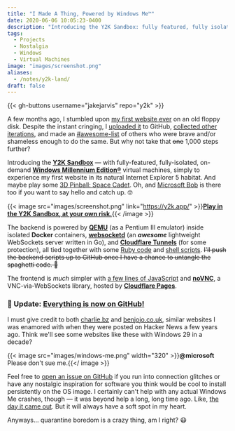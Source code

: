 ```yaml
---
title: "I Made A Thing, Powered by Windows Me™"
date: 2020-06-06 10:05:23-0400
description: "Introducing the Y2K Sandbox: fully featured, fully isolated, on-demand Windows Millennium Edition® virtual machines."
tags:
  - Projects
  - Nostalgia
  - Windows
  - Virtual Machines
image: "images/screenshot.png"
aliases:
  - /notes/y2k-land/
draft: false
---
```


{{< gh-buttons username="jakejarvis" repo="y2k" >}}

A few months ago, I stumbled upon [my first website ever](https://jakejarvis.github.io/my-first-website/) on an old floppy disk. Despite the instant cringing, I [uploaded it](https://github.com/jakejarvis/my-first-website) to GitHub, [collected other iterations](/previously/), and made an [#awesome-list](https://github.com/jakejarvis/awesome-first-code) of others who were brave and/or shameless enough to do the same. But why not take that ~~one~~ 1,000 steps further?

Introducing the [**Y2K Sandbox**](https://y2k.app/) — with fully-featured, fully-isolated, on-demand [**Windows Millennium Edition®**](https://www.youtube.com/watch?v=CaNDeyYP98A) virtual machines, simply to experience my first website in its natural Internet Explorer 5 habitat. And maybe play some [3D Pinball: Space Cadet](https://en.wikipedia.org/wiki/Full_Tilt!_Pinball#3D_Pinball_for_Windows_%E2%80%93_Space_Cadet). Oh, and [Microsoft Bob](https://en.wikipedia.org/wiki/Microsoft_Bob) is there too if you want to say hello and catch up. 🤓

{{< image src="images/screenshot.png" link="https://y2k.app/" >}}[**Play in the Y2K Sandbox, at your own risk.**](https://y2k.app/){{< /image >}}

The backend is powered by [**QEMU**](https://www.qemu.org/) (as a Pentium III emulator) inside isolated **Docker** containers, [**websocketd**](https://github.com/joewalnes/websocketd) (an **_awesome_** lightweight WebSockets server written in Go), and [**Cloudflare Tunnels**](https://www.cloudflare.com/products/tunnel/) (for some protection), all tied together with some [Ruby code](https://github.com/jakejarvis/y2k/blob/main/container/bin/boot.rb) and [shell scripts](https://github.com/jakejarvis/y2k/tree/main/host). ~~I'll push the backend scripts up to GitHub once I have a chance to untangle the spaghetti code. 🍝~~

The frontend is _much_ simpler with [a few lines of JavaScript](https://github.com/jakejarvis/y2k/blob/main/frontend/app.js) and [**noVNC**](https://github.com/novnc/noVNC), a VNC-via-WebSockets library, hosted by [**Cloudflare Pages**](https://pages.cloudflare.com/).

### 🎉 Update: [Everything is now on GitHub!](https://github.com/jakejarvis/y2k)

I must give credit to both [charlie.bz](https://charlie.bz/) and [benjojo.co.uk](https://benjojo.co.uk/), similar websites I was enamored with when they were posted on Hacker News a few years ago. Think we'll see some websites like these with Windows 29 in a decade?

{{< image src="images/windows-me.png" width="320" >}}**@microsoft** Please don't sue me.{{</ image >}}

Feel free to [open an issue on GitHub](https://github.com/jakejarvis/y2k/issues) if you run into connection glitches or have any nostalgic inspiration for software you think would be cool to install persistently on the OS image. I certainly can't help with any actual Windows Me crashes, though — it was beyond help a long, long time ago. Like, [the day it came out](https://books.google.com/books?id=Jbft8HXJZwQC&lpg=PP1&pg=PA76#v=onepage&q&f=false). But it will always have a soft spot in my heart.

Anyways... quarantine boredom is a crazy thing, am I right? 😷
